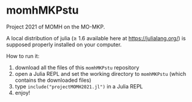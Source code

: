 # momhMKPstu
Project 2021 of MOMH on the MO-MKP. 

A local distribution of julia (≥ 1.6 available here at https://julialang.org/) is supposed properly installed on your computer.

How to run it:
1. download all the files of this `momhMKPstu` repository 
2. open a Julia REPL and set the working directory to `momhMKPstu` (which contains the downloaded files)
3. type  `include("projectMOMH2021.jl")` in a Julia REPL
4. enjoy!
